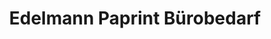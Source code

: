 ---
title: "Edelmann Paprint Bürobedarf"
url: /toffen/edelmann-paprint-buerobedarf/
shop: Schreibwaren
---